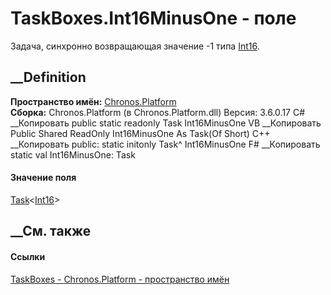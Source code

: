 # TaskBoxes.Int16MinusOne - поле
Задача, синхронно возвращающая значение -1 типа
[Int16](https://learn.microsoft.com/dotnet/api/system.int16).
## __Definition
 **Пространство имён:** [Chronos.Platform](N_Chronos_Platform.htm)  
 **Сборка:** Chronos.Platform (в Chronos.Platform.dll) Версия: 3.6.0.17
C# __Копировать
     public static readonly Task<short> Int16MinusOne
VB __Копировать
     Public Shared ReadOnly Int16MinusOne As Task(Of Short)
C++ __Копировать
     public:
    static initonly Task<short>^ Int16MinusOne
F# __Копировать
     static val Int16MinusOne: Task<int16>
#### Значение поля
[Task](https://learn.microsoft.com/dotnet/api/system.threading.tasks.task-1)<[Int16](https://learn.microsoft.com/dotnet/api/system.int16)>
##  __См. также
#### Ссылки
[TaskBoxes - ](T_Chronos_Platform_TaskBoxes.htm)
[Chronos.Platform - пространство имён](N_Chronos_Platform.htm)
